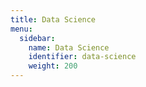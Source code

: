 ```yaml
---
title: Data Science
menu:
  sidebar:
    name: Data Science
    identifier: data-science 
    weight: 200
---
```

